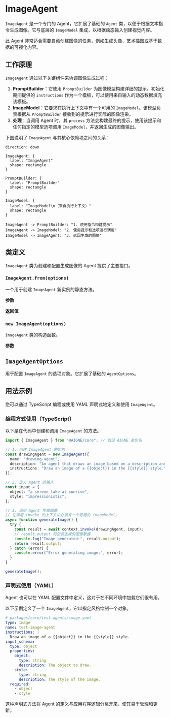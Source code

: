 # ImageAgent

`ImageAgent` 是一个专门的 Agent，它扩展了基础的 `Agent` 类，以便于根据文本指令生成图像。它与底层的 `ImageModel` 集成，以根据动态输入创建视觉内容。

此 Agent 非常适合需要自动创建图像的任务，例如生成头像、艺术插图或基于数据的可视化内容。

## 工作原理

`ImageAgent` 通过以下关键组件来协调图像生成过程：

1.  **PromptBuilder**：它使用 `PromptBuilder` 为图像模型构建详细的提示。初始化期间提供的 `instructions` 作为一个模板，可以使用来自输入的动态数据填充该模板。
2.  **ImageModel**：它要求在执行上下文中有一个可用的 `ImageModel`。该模型负责根据从 `PromptBuilder` 接收到的提示进行实际的图像渲染。
3.  **处理**：当调用 Agent 时，其 `process` 方法会构建最终的提示，使用该提示和任何指定的模型选项调用 `ImageModel`，并返回生成的图像输出。

下图说明了 `ImageAgent` 与其核心依赖项之间的关系：

```d2
direction: down

ImageAgent: {
  label: "ImageAgent"
  shape: rectangle
}

PromptBuilder: {
  label: "PromptBuilder"
  shape: rectangle
}

ImageModel: {
  label: "ImageModel\n（来自执行上下文）"
  shape: rectangle
}

ImageAgent -> PromptBuilder: "1. 使用指令构建提示"
ImageAgent -> ImageModel: "2. 使用提示和选项进行调用"
ImageModel -> ImageAgent: "3. 返回生成的图像"
```

## 类定义

`ImageAgent` 类为创建和配置生成图像的 Agent 提供了主要接口。

### `ImageAgent.from(options)`

一个用于创建 `ImageAgent` 新实例的静态方法。

**参数**

<x-field-group>
  <x-field data-name="options" data-type="ImageAgentOptions" data-required="true" data-desc="Agent 的配置选项。"></x-field>
</x-field-group>

**返回值**

<x-field data-name="" data-type="ImageAgent" data-desc="`ImageAgent` 的一个新实例。"></x-field>

### `new ImageAgent(options)`

`ImageAgent` 类的构造函数。

**参数**

<x-field-group>
  <x-field data-name="options" data-type="ImageAgentOptions" data-required="true" data-desc="Agent 的配置选项。"></x-field>
</x-field-group>

## `ImageAgentOptions`

用于配置 `ImageAgent` 的选项对象。它扩展了基础的 `AgentOptions`。

<x-field-group>
  <x-field data-name="instructions" data-type="string | PromptBuilder" data-required="true" data-desc="一个字符串模板或 `PromptBuilder` 实例，用于定义生成图像的指令。可以使用占位符插入输入数据（例如 `{{object}}`）。"></x-field>
  <x-field data-name="modelOptions" data-type="Record<string, any>" data-required="false" data-desc="一个直接传递给底层图像模型的选项字典，允许对生成过程进行精细控制（例如，分辨率、质量）。"></x-field>
  <x-field data-name="outputFileType" data-type="FileType" data-required="false" data-desc="指定输出图像所需的文件格式（例如 'png'、'jpeg'）。"></x-field>
</x-field-group>

## 用法示例

您可以通过 TypeScript 编程或使用 YAML 声明式地定义和使用 `ImageAgent`。

### 编程方式使用（TypeScript）

以下是在代码中创建和调用 `ImageAgent` 的方法。

```typescript
import { ImageAgent } from "@AIGNE/core"; // 假设 AIGNE 是包名

// 1. 创建 ImageAgent 的实例
const drawingAgent = new ImageAgent({
  name: "drawing-agent",
  description: "An agent that draws an image based on a description and style.",
  instructions: "Draw an image of a {{object}} in the {{style}} style.",
});

// 2. 定义 Agent 的输入
const input = {
  object: "a serene lake at sunrise",
  style: "impressionistic",
};

// 3. 调用 Agent 生成图像
// 在调用 invoke 的上下文中必须有一个可用的 imageModel。
async function generateImage() {
  try {
    const result = await context.invoke(drawingAgent, input);
    // result.output 将包含生成的图像数据
    console.log("Image generated:", result.output);
    return result.output;
  } catch (error) {
    console.error("Error generating image:", error);
  }
}

generateImage();
```

### 声明式使用（YAML）

Agent 也可以在 YAML 配置文件中定义，这对于在不同环境中加载它们很有用。

以下示例定义了一个 `ImageAgent`，它以指定风格绘制一个对象。

```yaml
# packages/core/test-agents/image.yaml
type: image
name: test-image-agent
instructions: |
  Draw an image of a {{object}} in the {{style}} style.
input_schema:
  type: object
  properties:
    object:
      type: string
      description: The object to draw.
    style:
      type: string
      description: The style of the image.
  required:
    - object
    - style
```

这种声明式方法将 Agent 的定义与应用程序逻辑分离开来，使其易于管理和更新。